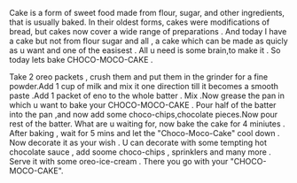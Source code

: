 Cake is a form of sweet food made from flour, sugar, and other ingredients, that is usually baked. In their oldest forms, cakes were modifications of bread, but cakes now cover a wide range of preparations . And today I have a cake but not from flour sugar and all , a cake which can be made as quicly as u want and one of the easisest . All u need is some brain,to make it . So today lets bake CHOCO-MOCO-CAKE .

Take 2 oreo packets , crush them and put them in the grinder for a fine powder.Add 1 cup of milk and mix it one direction till it becomes a smooth paste .Add 1 packet of eno to the whole batter . Mix .Now grease the pan in which u want to bake your CHOCO-MOCO-CAKE . Pour half of the batter into the pan ,and now add some choco-chips,chocolate pieces.Now pour rest of the batter.
What are u waiting for, now bake the cake for 4 miniutes . After baking , wait for 5 mins and let the "Choco-Moco-Cake" cool down . Now decorate it as your wish . U can decorate with some tempting hot chocolate sauce , add soome choco-chips , sprinklers and many more . Serve it with some oreo-ice-cream .
There you go with your "CHOCO-MOCO-CAKE".